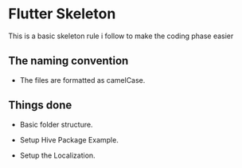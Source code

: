 # Flutter Skeleton

This is a basic skeleton rule i follow to make the coding phase easier

## The naming convention

* The files are formatted as camelCase.

## Things done

* Basic folder structure.
  
* Setup Hive Package Example.

* Setup the Localization.

